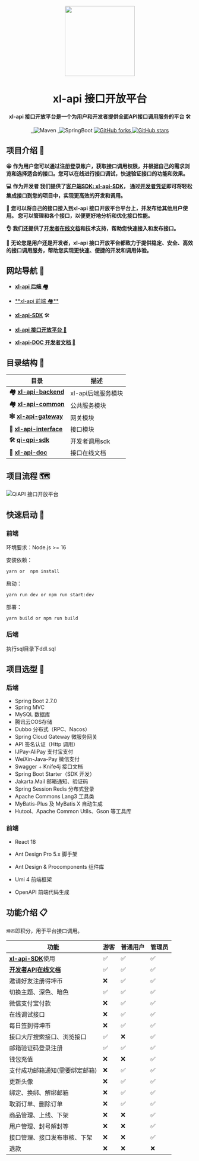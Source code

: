 <p align="center">
    <img src=http://110.41.132.124:9000/public/KgKkdTOM-WX20230508-175957%402x.png width=188/>
</p>
<h1 align="center">xl-api 接口开放平台</h1>
<p align="center"><strong>xl-api 接口开放平台是一个为用户和开发者提供全面API接口调用服务的平台 🛠</strong></p>
<div align="center">
<a target="_blank" href="https://github.com/1577648502/xl-api-backend">
    <img alt="" src="https://github.com/1577648502/xl-api-backend/badge/star.svg?theme=gvp"/>
</a>
<a target="_blank" href="https://github.com/1577648502/xl-api-backend">
    <img alt="" src="https://img.shields.io/github/stars/1577648502/xl-api.svg?style=social&label=Stars"/>
</a>
    <img alt="Maven" src="https://raster.shields.io/badge/Maven-3.8.1-red.svg"/>
<a target="_blank" href="https://www.oracle.com/technetwork/java/javase/downloads/index.html">
        <img alt="" src="https://img.shields.io/badge/JDK-1.8+-green.svg"/>
</a>
    <img alt="SpringBoot" src="https://raster.shields.io/badge/SpringBoot-2.7+-green.svg"/>
<a href="https://github.com/1577648502/xl-api-backend" target="_blank">
    <img src='https://img.shields.io/github/forks/1577648502/xl-api' alt='GitHub forks' class="no-zoom">
</a>
<a href="https://github.com/1577648502/xl-api-backend" target="_blank"><img src='https://img.shields.io/github/stars/1577648502/xl-api' alt='GitHub stars' class="no-zoom">
</a>
</div>

## 项目介绍 🙋



**😀 作为用户您可以通过注册登录账户，获取接口调用权限，并根据自己的需求浏览和选择适合的接口。您可以在线进行接口调试，快速验证接口的功能和效果。** 

**💻 作为开发者 我们提供了[客户端SDK: xl-api-SDK](https://github.com/1577648502/xl-api-sdk)， 通过[开发者凭证](http://110.41.132.124:88account/center)即可将轻松集成接口到您的项目中，实现更高效的开发和调用。** 

**🤝 您可以将自己的接口接入到xl-api 接口开放平台平台上，并发布给其他用户使用。 您可以管理和各个接口，以便更好地分析和优化接口性能。** 

**👌 我们还提供了[开发者在线文档](http://110.41.132.124:89)和技术支持，帮助您快速接入和发布接口。**

 **🏁 无论您是用户还是开发者，xl-api 接口开放平台都致力于提供稳定、安全、高效的接口调用服务，帮助您实现更快速、便捷的开发和调用体验。**

## 网站导航 🧭

- [**xl-api 后端 🏘️**](https://github.com/1577648502/xl-api-backend)
- [**xl-api 前端 🏘**️](https://github.com/1577648502/xl-api-frontend)

-  **[xl-api-SDK](https://github.com/1577648502/xl-api-sdk)** 🛠

-  **[xl-api 接口开放平台 🔗](http://110.41.132.124:88)**

-  **[xl-api-DOC 开发者文档 📖](http://110.41.132.124:89)**


## 目录结构 📑


| 目录                                                     | 描述               |
|--------------------------------------------------------| ------------------ |
| **🏘️ [xl-api-backend](./xl-api-backend)**             | xl-api后端服务模块 |
| **🏘️ [xl-api-common](./xl-api-common)**               | 公共服务模块       |
| **🕸️ [xl-api-gateway](./xl-api-gateway)**             | 网关模块           |
| **🔗 [xl-api-interface](./xl-api-interface)**          | 接口模块           |
| **🛠 [qi-qpi-sdk](https://github.com/1577648502/xl-api-sdk)** | 开发者调用sdk      |
| **📘 [xl-api-doc](http://110.41.132.124:89)**            | 接口在线文档       |

## 项目流程 🗺️

![QiAPI 接口开放平台](http://110.41.132.124:9000/public/mk5T6a6z-QiAPI%2520%25E6%258E%25A5%25E5%258F%25A3%25E5%25BC%2580%25E6%2594%25BE%25E5%25B9%25B3%25E5%258F%25B0.png)

## 快速启动 🚀

### 前端

环境要求：Node.js >= 16

安装依赖：

```bash
yarn or  npm install
```

启动：

```bash
yarn run dev or npm run start:dev
```

部署：

```bash
yarn build or npm run build
```

### 后端

执行sql目录下ddl.sql

## 项目选型 🎯

### **后端**

- Spring Boot 2.7.0
- Spring MVC
- MySQL 数据库
- 腾讯云COS存储
- Dubbo 分布式（RPC、Nacos）
- Spring Cloud Gateway 微服务网关
- API 签名认证（Http 调用）
- IJPay-AliPay  支付宝支付
- WeiXin-Java-Pay  微信支付
- Swagger + Knife4j 接口文档
- Spring Boot Starter（SDK 开发）
- Jakarta.Mail 邮箱通知、验证码
- Spring Session Redis 分布式登录
- Apache Commons Lang3 工具类
- MyBatis-Plus 及 MyBatis X 自动生成
- Hutool、Apache Common Utils、Gson 等工具库

### 前端

- React 18

- Ant Design Pro 5.x 脚手架

- Ant Design & Procomponents 组件库

- Umi 4 前端框架

- OpenAPI 前端代码生成

  

## 功能介绍 📋

`坤币`即积分，用于平台接口调用。

| **功能**                                                       | 游客 | **普通用户** | **管理员** |
|--------------------------------------------------------------|--------------|-----|-----|
| [**xl-api-SDK**](https://github.com/1577648502/xl-api-sdk)使用 | ✅ | ✅ |     ✅      |
| **[开发者API在线文档](http://110.41.132.124:89)**                   | ✅ | ✅ |     ✅      |
| 邀请好友注册得坤币                                                    | ❌ | ✅ |     ✅      |
| 切换主题、深色、暗色                                                   | ✅ | ✅ | ✅ |
| 微信支付宝付款                                                      | ❌ | ✅ | ✅ |
| 在线调试接口                                                       | ❌ | ✅ | ✅ |
| 每日签到得坤币                                                      | ❌ | ✅ | ✅ |
| 接口大厅搜索接口、浏览接口                                                | ✅ | ❌ | ✅ |
| 邮箱验证码登录注册                                                    | ✅ | ✅ | ✅ |
| 钱包充值                                                         | ❌ | ❌ | ✅ |
| 支付成功邮箱通知(需要绑定邮箱)                                             | ❌ | ✅ | ✅ |
| 更新头像                                                         | ❌ | ✅ | ✅ |
| 绑定、换绑、解绑邮箱                                                   | ❌ | ✅ | ✅ |
| 取消订单、删除订单                                                    | ❌ | ✅ | ✅ |
| 商品管理、上线、下架                                                   | ❌ | ❌ |✅|
| 用户管理、封号解封等                                                   | ❌ | ❌ | ✅ |
| 接口管理、接口发布审核、下架                                               | ❌ | ❌ | ✅ |
| 退款                                                           | ❌ | ❌| ❌ |

[//]: # (## 功能展示 ✨)

[//]: # ()
[//]: # (### 首页)

[//]: # ()
[//]: # (![index]&#40;https://img.qimuu.icu/typory/index.png&#41;)

[//]: # ()
[//]: # (### 接口广场)

[//]: # ()
[//]: # (![interfaceSquare]&#40;https://img.qimuu.icu/typory/interfaceSquare.png&#41;)

[//]: # ()
[//]: # (### 开发者在线文档)

[//]: # ()
[//]: # (![api]&#40;https://img.qimuu.icu/typory/api.png&#41;)

[//]: # ()
[//]: # (![api2]&#40;https://img.qimuu.icu/typory/api2.png&#41;)

[//]: # ()
[//]: # (### 接口描述)

[//]: # ()
[//]: # (#### **在线API**)

[//]: # ()
[//]: # (![interfaceinfo-api]&#40;https://img.qimuu.icu/typory/interfaceinfo-api.png&#41;)

[//]: # ()
[//]: # (#### 在线调试工具![interfaceinfo-tools]&#40;https://img.qimuu.icu/typory/interfaceinfo-tools.png&#41;)

[//]: # ()
[//]: # (#### **错误码参考**![interfaceinfo-errorcode]&#40;https://img.qimuu.icu/typory/interfaceinfo-errorcode.png&#41;)

[//]: # ()
[//]: # (#### **接口调用代码示例**![interfaceinfo-sampleCode]&#40;https://img.qimuu.icu/typory/interfaceinfo-sampleCode.png&#41;)

[//]: # ()
[//]: # (### 管理页)

[//]: # ()
[//]: # (#### 用户管理)

[//]: # ()
[//]: # (![admin-userManagement]&#40;https://img.qimuu.icu/typory/admin-userManagement.png&#41;)

[//]: # ()
[//]: # (#### 商品管理![admin-productManagement]&#40;https://img.qimuu.icu/typory/admin-productManagement.png&#41;)

[//]: # ()
[//]: # (#### 接口管理![admin-interfaceManagement]&#40;https://img.qimuu.icu/typory/admin-interfaceManagement.png&#41;)

[//]: # ()
[//]: # (#### 动态更新请求响应参数![dynamicRequestParameters]&#40;https://img.qimuu.icu/typory/dynamicRequestParameters.png&#41;)

[//]: # ()
[//]: # ()
[//]: # (### 积分商城)

[//]: # ()
[//]: # (![pointPurchase]&#40;https://img.qimuu.icu/typory/pointPurchase.png&#41;)

[//]: # ()
[//]: # (### 订单支付![pay]&#40;https://img.qimuu.icu/typory/pay.png&#41;)

[//]: # ()
[//]: # (### 个人信息)

[//]: # ()
[//]: # (#### 信息展示)

[//]: # ()
[//]: # (![userinfo]&#40;https://img.qimuu.icu/typory/userinfo.png&#41;)

[//]: # ()
[//]: # (#### 每日签到)

[//]: # ()
[//]: # (##### 签到成功![successfullySignedIn]&#40;https://img.qimuu.icu/typory/successfullySignedIn.png&#41;)

[//]: # ()
[//]: # (##### 签到失败![errorfullySignedIn]&#40;https://img.qimuu.icu/typory/errorfullySignedIn.png&#41;)

[//]: # ()
[//]: # (### 好友邀请)

[//]: # ()
[//]: # (#### **发送邀请**![Invitefriends]&#40;https://img.qimuu.icu/typory/Invitefriends.png&#41;)

[//]: # ()
[//]: # (#### **接收邀请**![registerThroughInvitationCode]&#40;https://img.qimuu.icu/typory/registerThroughInvitationCode.png&#41;)

[//]: # ()
[//]: # (### 登录/注册![login]&#40;https://img.qimuu.icu/typory/login.png&#41;)

[//]: # ()
[//]: # (![register]&#40;https://img.qimuu.icu/typory/register.png&#41;)

[//]: # ()
[//]: # (### 订单管理)

[//]: # ()
[//]: # (- **我的订单**![orderinfo]&#40;https://img.qimuu.icu/typory/orderinfo.png&#41;)

[//]: # ()
[//]: # (- **详细订单**![orderDetails]&#40;https://img.qimuu.icu/typory/orderDetails.png&#41;)

[//]: # (### 主题切换)

[//]: # ()
[//]: # (#### 深色主题![darkTheme]&#40;https://img.qimuu.icu/typory/darkTheme.png&#41;)

[//]: # ()
[//]: # (#### 浅色主题![index]&#40;https://img.qimuu.icu/typory/index.png&#41;)
